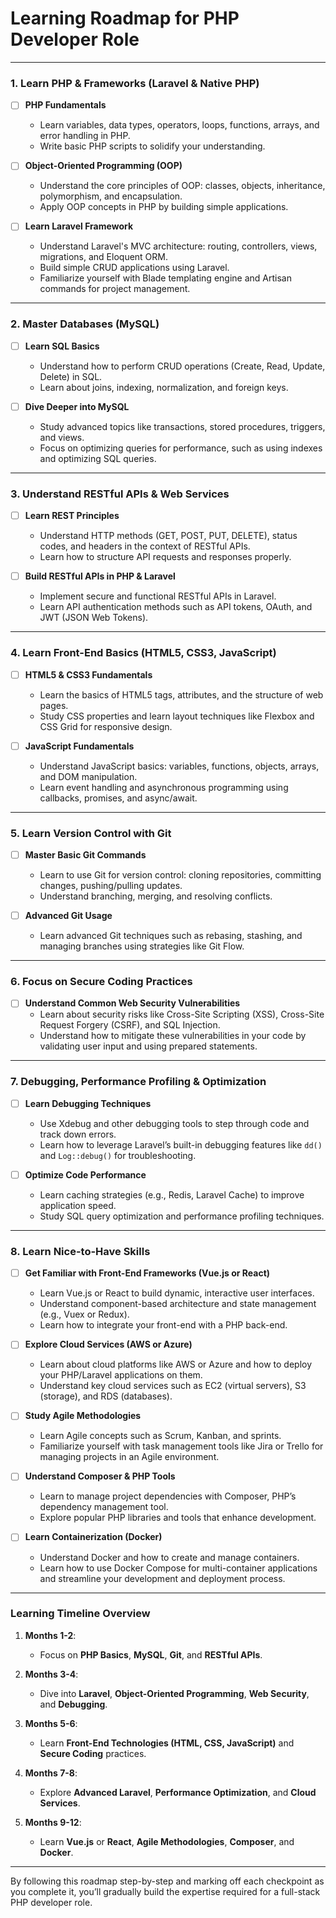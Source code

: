 # Learning Roadmap for PHP Developer Role

---

### **1. Learn PHP & Frameworks (Laravel & Native PHP)**

- [ ] **PHP Fundamentals**  
  - Learn variables, data types, operators, loops, functions, arrays, and error handling in PHP.  
  - Write basic PHP scripts to solidify your understanding.

- [ ] **Object-Oriented Programming (OOP)**  
  - Understand the core principles of OOP: classes, objects, inheritance, polymorphism, and encapsulation.  
  - Apply OOP concepts in PHP by building simple applications.

- [ ] **Learn Laravel Framework**  
  - Understand Laravel's MVC architecture: routing, controllers, views, migrations, and Eloquent ORM.  
  - Build simple CRUD applications using Laravel.  
  - Familiarize yourself with Blade templating engine and Artisan commands for project management.

---

### **2. Master Databases (MySQL)**

- [ ] **Learn SQL Basics**  
  - Understand how to perform CRUD operations (Create, Read, Update, Delete) in SQL.  
  - Learn about joins, indexing, normalization, and foreign keys.

- [ ] **Dive Deeper into MySQL**  
  - Study advanced topics like transactions, stored procedures, triggers, and views.  
  - Focus on optimizing queries for performance, such as using indexes and optimizing SQL queries.

---

### **3. Understand RESTful APIs & Web Services**

- [ ] **Learn REST Principles**  
  - Understand HTTP methods (GET, POST, PUT, DELETE), status codes, and headers in the context of RESTful APIs.  
  - Learn how to structure API requests and responses properly.

- [ ] **Build RESTful APIs in PHP & Laravel**  
  - Implement secure and functional RESTful APIs in Laravel.  
  - Learn API authentication methods such as API tokens, OAuth, and JWT (JSON Web Tokens).

---

### **4. Learn Front-End Basics (HTML5, CSS3, JavaScript)**

- [ ] **HTML5 & CSS3 Fundamentals**  
  - Learn the basics of HTML5 tags, attributes, and the structure of web pages.  
  - Study CSS properties and learn layout techniques like Flexbox and CSS Grid for responsive design.

- [ ] **JavaScript Fundamentals**  
  - Understand JavaScript basics: variables, functions, objects, arrays, and DOM manipulation.  
  - Learn event handling and asynchronous programming using callbacks, promises, and async/await.

---

### **5. Learn Version Control with Git**

- [ ] **Master Basic Git Commands**  
  - Learn to use Git for version control: cloning repositories, committing changes, pushing/pulling updates.  
  - Understand branching, merging, and resolving conflicts.

- [ ] **Advanced Git Usage**  
  - Learn advanced Git techniques such as rebasing, stashing, and managing branches using strategies like Git Flow.

---

### **6. Focus on Secure Coding Practices**

- [ ] **Understand Common Web Security Vulnerabilities**  
  - Learn about security risks like Cross-Site Scripting (XSS), Cross-Site Request Forgery (CSRF), and SQL Injection.  
  - Understand how to mitigate these vulnerabilities in your code by validating user input and using prepared statements.

---

### **7. Debugging, Performance Profiling & Optimization**

- [ ] **Learn Debugging Techniques**  
  - Use Xdebug and other debugging tools to step through code and track down errors.  
  - Learn how to leverage Laravel’s built-in debugging features like `dd()` and `Log::debug()` for troubleshooting.

- [ ] **Optimize Code Performance**  
  - Learn caching strategies (e.g., Redis, Laravel Cache) to improve application speed.  
  - Study SQL query optimization and performance profiling techniques.

---

### **8. Learn Nice-to-Have Skills**

- [ ] **Get Familiar with Front-End Frameworks (Vue.js or React)**  
  - Learn Vue.js or React to build dynamic, interactive user interfaces.  
  - Understand component-based architecture and state management (e.g., Vuex or Redux).  
  - Learn how to integrate your front-end with a PHP back-end.

- [ ] **Explore Cloud Services (AWS or Azure)**  
  - Learn about cloud platforms like AWS or Azure and how to deploy your PHP/Laravel applications on them.  
  - Understand key cloud services such as EC2 (virtual servers), S3 (storage), and RDS (databases).

- [ ] **Study Agile Methodologies**  
  - Learn Agile concepts such as Scrum, Kanban, and sprints.  
  - Familiarize yourself with task management tools like Jira or Trello for managing projects in an Agile environment.

- [ ] **Understand Composer & PHP Tools**  
  - Learn to manage project dependencies with Composer, PHP’s dependency management tool.  
  - Explore popular PHP libraries and tools that enhance development.

- [ ] **Learn Containerization (Docker)**  
  - Understand Docker and how to create and manage containers.  
  - Learn how to use Docker Compose for multi-container applications and streamline your development and deployment process.

---

### **Learning Timeline Overview**

1. **Months 1-2**:  
   - Focus on **PHP Basics**, **MySQL**, **Git**, and **RESTful APIs**.

2. **Months 3-4**:  
   - Dive into **Laravel**, **Object-Oriented Programming**, **Web Security**, and **Debugging**.

3. **Months 5-6**:  
   - Learn **Front-End Technologies (HTML, CSS, JavaScript)** and **Secure Coding** practices.

4. **Months 7-8**:  
   - Explore **Advanced Laravel**, **Performance Optimization**, and **Cloud Services**.

5. **Months 9-12**:  
   - Learn **Vue.js** or **React**, **Agile Methodologies**, **Composer**, and **Docker**.

---

By following this roadmap step-by-step and marking off each checkpoint as you complete it, you’ll gradually build the expertise required for a full-stack PHP developer role.
